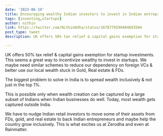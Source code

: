 ```yaml
---
date: '2023-06-19'
title: Encouraging wealthy Indian investors to invest in Indian entrepreneurs
tags: [investing,startups]
author: nithin
link: https://twitter.com/Nithin0dha/status/1670779299404693504
post_type: tweet
description: UK offers 50% tax relief & capital gains exemption for startup investments...

---
```


UK offers 50% tax relief & capital gains exemption for startup investments. This seems a great way to incentivize wealthy to invest in startups.
We maybe need similar schemes to reduce our dependency on foreign VCs & better use our local wealth stuck in Gold, Real estate & FDs.

The biggest problem to solve in India is to spread wealth inclusively & not just in the top 1%.

This is possible only when wealth creation can be captured by a large subset of Indians when Indian businesses do well. Today, most wealth gets captured outside India.

We have to nudge Indian retail investors to move some of their assets from FDs, gold, and real estate to back Indian entrepreneurs and maybe help the country grow inclusively. This is what excites us at Zerodha and even at Rainmatter. 
